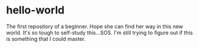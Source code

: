 # hello-world
The first repository of a beginner. Hope she can find her way in this new world.
It's so tough to self-study this...SOS. I'm still trying to figure out if this is something that I could master. 
